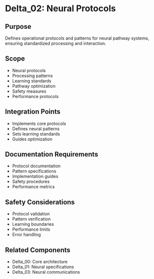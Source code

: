 # Delta_02: Neural Protocols

## Purpose

Defines operational protocols and patterns for neural pathway systems, ensuring standardized processing and interaction.

## Scope

- Neural protocols
- Processing patterns
- Learning standards
- Pathway optimization
- Safety measures
- Performance protocols

## Integration Points

- Implements core protocols
- Defines neural patterns
- Sets learning standards
- Guides optimization

## Documentation Requirements

- Protocol documentation
- Pattern specifications
- Implementation guides
- Safety procedures
- Performance metrics

## Safety Considerations

- Protocol validation
- Pattern verification
- Learning boundaries
- Performance limits
- Error handling

## Related Components

- Delta_00: Core architecture
- Delta_01: Neural specifications
- Delta_03: Neural communications